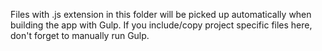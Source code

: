 Files with .js extension in this folder will be picked up automatically when building the app with Gulp.
If you include/copy project specific files here, don't forget to manually run Gulp.